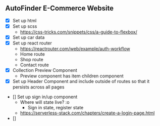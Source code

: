## AutoFinder E-Commerce Website

- [x] Set up html
- [x] Set up scss
  - https://css-tricks.com/snippets/css/a-guide-to-flexbox/
- [x] Set up car data
- [x] Set up react router
  - https://reactrouter.com/web/example/auth-workflow
  - Home route
  - Shop route
  - Contact route
- [x] Collection Preview Component
  - Preview component has item children component
- [x] Set up Header Component and include outside of routes so that it persists across all pages
- [] Set up sign in/up component
  - Where will state live? :o
    - Sign in state, register state
  - https://serverless-stack.com/chapters/create-a-login-page.html
- []
